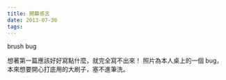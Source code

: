 ```yaml
---
title: 開幕感言
date: 2013-07-30
tags:
---
```

brush bug

想著第一篇應該好好寫點什麼，就完全寫不出來！
照片為本人桌上的一個 bug，本來想要開心打底用的大刷子，塞不進筆洗。
